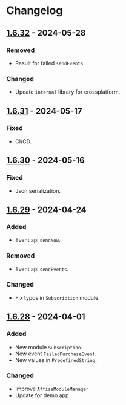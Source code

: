 # Changelog

## [1.6.32] - 2024-05-28

### Removed

- Result for failed `sendEvents`.

### Changed

- Update `internal` library for crossplatform.
  
## [1.6.31] - 2024-05-17

### Fixed

- CI/CD.

## [1.6.30] - 2024-05-16

### Fixed

- Json serialization.

## [1.6.29] - 2024-04-24

### Added

- Event api `sendNow`.

### Removed

- Event api `sendEvents`.

### Changed

- Fix typos in `Subscription` module.

## [1.6.28] - 2024-04-01

### Added

- New module `Subscription`.
- New event `FailedPurchaseEvent`.
- New values in `PredefinedString`.

### Changed

- Improve `AffiseModuleManager`
- Update for demo app
  
[1.6.32]: https://github.com/affise/sdk-ios/compare/1.6.31...1.6.32
[1.6.31]: https://github.com/affise/sdk-ios/compare/1.6.30...1.6.31
[1.6.30]: https://github.com/affise/sdk-ios/compare/1.6.29...1.6.30
[1.6.29]: https://github.com/affise/sdk-ios/compare/1.6.28...1.6.29
[1.6.28]: https://github.com/affise/sdk-ios/compare/1.6.27...1.6.28
